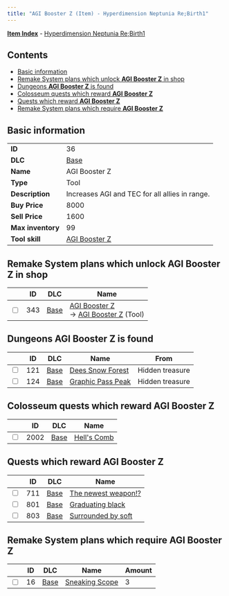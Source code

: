 ```yaml
---
title: "AGI Booster Z (Item) - Hyperdimension Neptunia Re;Birth1"
---
```


[**Item Index**](/neptunia/rb1/item/index.html) - [Hyperdimension Neptunia Re;Birth1](/neptunia/rb1)

## Contents

- [Basic information](#basic-information)
- [Remake System plans which unlock **AGI Booster Z** in shop](#remake-system-plans-which-unlock-agi-booster-z-in-shop)
- [Dungeons **AGI Booster Z** is found](#dungeons-agi-booster-z-is-found)
- [Colosseum quests which reward **AGI Booster Z**](#colosseum-quests-which-reward-agi-booster-z)
- [Quests which reward **AGI Booster Z**](#quests-which-reward-agi-booster-z)
- [Remake System plans which require **AGI Booster Z**](#remake-system-plans-which-require-agi-booster-z)

## Basic information

|   |   |
| -- | -- |
| **ID** | 36 |
| **DLC** | [Base](/neptunia/rb1/dlc/1-base.html) |
| **Name** | AGI Booster Z |
| **Type** | Tool |
| **Description** | Increases AGI and TEC for all allies in range. |
| **Buy Price** | 8000 |
| **Sell Price** | 1600 |
| **Max inventory** | 99 |
| **Tool skill** | [AGI Booster Z](/neptunia/rb1/skill/1-10036-agi-booster-z.html) |

## Remake System plans which unlock **AGI Booster Z** in shop

|    | ID | DLC | Name |
| -- | -- | --- | ---- |
| <input type="checkbox" id="rb1-remake-1-343" class="trackbox" /> | 343 | [Base](/neptunia/rb1/dlc/1-base.html) | [AGI Booster Z](/neptunia/rb1/remake/1-343-agi-booster-z.html)<br />→ [AGI Booster Z](/neptunia/rb1/item/1-36-agi-booster-z.html) (Tool) |

## Dungeons **AGI Booster Z** is found

|    | ID | DLC | Name | From |
| -- | -- | --- | ---- | ---- |
| <input type="checkbox" id="rb1-dungeon-1-121" class="trackbox" /> | 121 | [Base](/neptunia/rb1/dlc/1-base.html) | [Dees Snow Forest](/neptunia/rb1/dungeon/1-121-dees-snow-forest.html) | Hidden treasure |
| <input type="checkbox" id="rb1-dungeon-1-124" class="trackbox" /> | 124 | [Base](/neptunia/rb1/dlc/1-base.html) | [Graphic Pass Peak](/neptunia/rb1/dungeon/1-124-graphic-pass-peak.html) | Hidden treasure |

## Colosseum quests which reward **AGI Booster Z**

|    | ID | DLC | Name |
| -- | -- | --- | ---- |
| <input type="checkbox" id="rb1-colosseum-1-2002" class="trackbox" /> | 2002 | [Base](/neptunia/rb1/dlc/1-base.html) | [Hell's Comb](/neptunia/rb1/colosseum/1-2002-hells-comb.html) |

## Quests which reward **AGI Booster Z**

|    | ID | DLC | Name |
| -- | -- | --- | ---- |
| <input type="checkbox" id="rb1-quest-1-711" class="trackbox" /> | 711 | [Base](/neptunia/rb1/dlc/1-base.html) | [The newest weapon!?](/neptunia/rb1/quest/1-711-the-newest-weapon.html) |
| <input type="checkbox" id="rb1-quest-1-801" class="trackbox" /> | 801 | [Base](/neptunia/rb1/dlc/1-base.html) | [Graduating black](/neptunia/rb1/quest/1-801-graduating-black.html) |
| <input type="checkbox" id="rb1-quest-1-803" class="trackbox" /> | 803 | [Base](/neptunia/rb1/dlc/1-base.html) | [Surrounded by soft](/neptunia/rb1/quest/1-803-surrounded-by-soft.html) |

## Remake System plans which require **AGI Booster Z**

|    | ID | DLC | Name | Amount |
| -- | -- | --- | ---- | ------ |
| <input type="checkbox" id="rb1-remake-1-16" class="trackbox" /> | 16 | [Base](/neptunia/rb1/dlc/1-base.html) | [Sneaking Scope](/neptunia/rb1/remake/1-16-sneaking-scope.html) | 3 |